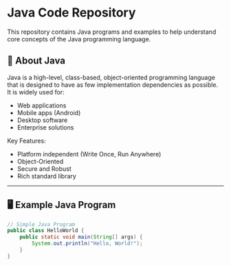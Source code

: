# Java Code Repository

This repository contains Java programs and examples to help understand core concepts of the Java programming language.

## 📌 About Java
Java is a high-level, class-based, object-oriented programming language that is designed to have as few implementation dependencies as possible.  
It is widely used for:
- Web applications  
- Mobile apps (Android)  
- Desktop software  
- Enterprise solutions  

Key Features:
- Platform independent (Write Once, Run Anywhere)  
- Object-Oriented  
- Secure and Robust  
- Rich standard library  

---

## 🖥️ Example Java Program

```java
// Simple Java Program
public class HelloWorld {
    public static void main(String[] args) {
        System.out.println("Hello, World!");
    }
}
